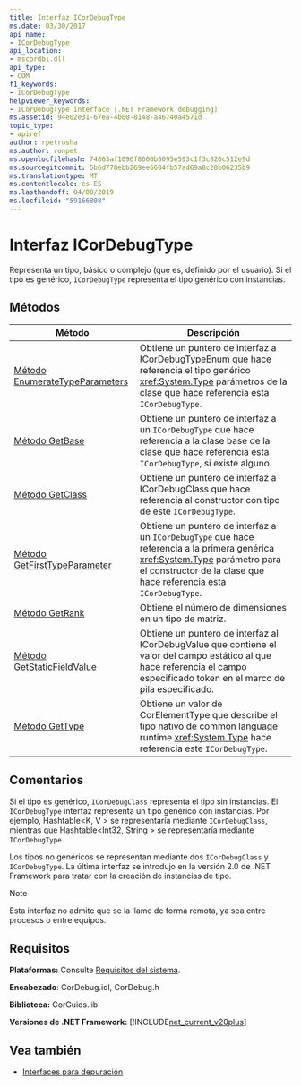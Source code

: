 ```yaml
---
title: Interfaz ICorDebugType
ms.date: 03/30/2017
api_name:
- ICorDebugType
api_location:
- mscordbi.dll
api_type:
- COM
f1_keywords:
- ICorDebugType
helpviewer_keywords:
- ICorDebugType interface [.NET Framework debugging]
ms.assetid: 94e02e31-67ea-4b00-8148-a46740a4571d
topic_type:
- apiref
author: rpetrusha
ms.author: ronpet
ms.openlocfilehash: 74863af1096f8600b8095e593c1f3c820c512e9d
ms.sourcegitcommit: 5b6d778ebb269ee6684fb57ad69a8c28b06235b9
ms.translationtype: MT
ms.contentlocale: es-ES
ms.lasthandoff: 04/08/2019
ms.locfileid: "59166808"
---
```

# <a name="icordebugtype-interface"></a>Interfaz ICorDebugType
Representa un tipo, básico o complejo (que es, definido por el usuario). Si el tipo es genérico, `ICorDebugType` representa el tipo genérico con instancias.  
  
## <a name="methods"></a>Métodos  
  
|Método|Descripción|  
|------------|-----------------|  
|[Método EnumerateTypeParameters](../../../../docs/framework/unmanaged-api/debugging/icordebugtype-enumeratetypeparameters-method.md)|Obtiene un puntero de interfaz a ICorDebugTypeEnum que hace referencia el tipo genérico <xref:System.Type> parámetros de la clase que hace referencia esta `ICorDebugType`.|  
|[Método GetBase](../../../../docs/framework/unmanaged-api/debugging/icordebugtype-getbase-method.md)|Obtiene un puntero de interfaz a un `ICorDebugType` que hace referencia a la clase base de la clase que hace referencia esta `ICorDebugType`, si existe alguno.|  
|[Método GetClass](../../../../docs/framework/unmanaged-api/debugging/icordebugtype-getclass-method.md)|Obtiene un puntero de interfaz a ICorDebugClass que hace referencia al constructor con tipo de este `ICorDebugType`.|  
|[Método GetFirstTypeParameter](../../../../docs/framework/unmanaged-api/debugging/icordebugtype-getfirsttypeparameter-method.md)|Obtiene un puntero de interfaz a un `ICorDebugType` que hace referencia a la primera genérica <xref:System.Type> parámetro para el constructor de la clase que hace referencia esta `ICorDebugType`.|  
|[Método GetRank](../../../../docs/framework/unmanaged-api/debugging/icordebugtype-getrank-method.md)|Obtiene el número de dimensiones en un tipo de matriz.|  
|[Método GetStaticFieldValue](../../../../docs/framework/unmanaged-api/debugging/icordebugtype-getstaticfieldvalue-method.md)|Obtiene un puntero de interfaz al ICorDebugValue que contiene el valor del campo estático al que hace referencia el campo especificado token en el marco de pila especificado.|  
|[Método GetType](../../../../docs/framework/unmanaged-api/debugging/icordebugtype-gettype-method.md)|Obtiene un valor de CorElementType que describe el tipo nativo de common language runtime <xref:System.Type> hace referencia este `ICorDebugType`.|  
  
## <a name="remarks"></a>Comentarios  
 Si el tipo es genérico, `ICorDebugClass` representa el tipo sin instancias. El `ICorDebugType` interfaz representa un tipo genérico con instancias. Por ejemplo, Hashtable\<K, V > se representaría mediante `ICorDebugClass`, mientras que Hashtable\<Int32, String > se representaría mediante `ICorDebugType`.  
  
 Los tipos no genéricos se representan mediante dos `ICorDebugClass` y `ICorDebugType`. La última interfaz se introdujo en la versión 2.0 de .NET Framework para tratar con la creación de instancias de tipo.  
  
> [!NOTE]
>  Esta interfaz no admite que se la llame de forma remota, ya sea entre procesos o entre equipos.  
  
## <a name="requirements"></a>Requisitos  
 **Plataformas:** Consulte [Requisitos del sistema](../../../../docs/framework/get-started/system-requirements.md).  
  
 **Encabezado**: CorDebug.idl, CorDebug.h  
  
 **Biblioteca:** CorGuids.lib  
  
 **Versiones de .NET Framework:** [!INCLUDE[net_current_v20plus](../../../../includes/net-current-v20plus-md.md)]  
  
## <a name="see-also"></a>Vea también

- [Interfaces para depuración](../../../../docs/framework/unmanaged-api/debugging/debugging-interfaces.md)
